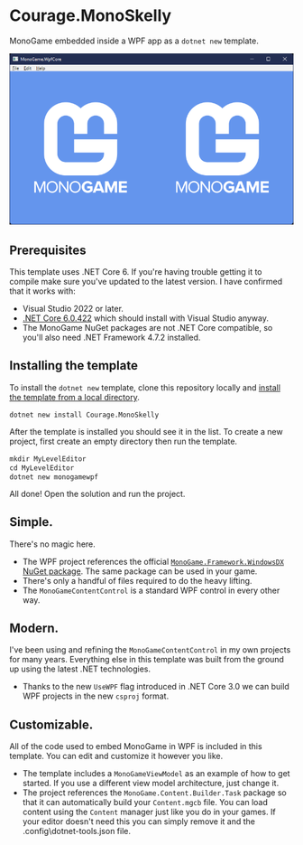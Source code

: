 # Courage.MonoSkelly

MonoGame embedded inside a WPF app as a `dotnet new` template.

![obligatory screenshot](.template.config/screenshot.png)

## Prerequisites

This template uses .NET Core 6. If you're having trouble getting it to compile make sure you've updated to the latest version. I have confirmed that it works with:

 - Visual Studio 2022 or later.
 - [.NET Core 6.0.422](https://dotnet.microsoft.com/download/dotnet-core/6.0) which should install with Visual Studio anyway.
 - The MonoGame NuGet packages are not .NET Core compatible, so you'll also need .NET Framework 4.7.2 installed.

## Installing the template

To install the `dotnet new` template, clone this repository locally and [install the template from a local directory](https://docs.microsoft.com/en-us/dotnet/core/tools/custom-templates#to-install-a-template-from-a-file-system-directory).

```
dotnet new install Courage.MonoSkelly
```

After the template is installed you should see it in the list. To create a new project, first create an empty directory then run the template.

```
mkdir MyLevelEditor
cd MyLevelEditor
dotnet new monogamewpf
```

All done! Open the solution and run the project.

## Simple.

There's no magic here.

 - The WPF project references the official [`MonoGame.Framework.WindowsDX` NuGet package](https://www.nuget.org/packages/MonoGame.Framework.WindowsDX/). The same package can be used in your game.
 - There's only a handful of files required to do the heavy lifting.
 - The `MonoGameContentControl` is a standard WPF control in every other way.

## Modern.

I've been using and refining the `MonoGameContentControl` in my own projects for many years. Everything else in this template was built from the ground up using the latest .NET technologies.

 - Thanks to the new `UseWPF` flag introduced in .NET Core 3.0 we can build WPF projects in the new `csproj` format.
 
## Customizable.

All of the code used to embed MonoGame in WPF is included in this template. You can edit and customize it however you like.

 - The template includes a `MonoGameViewModel` as an example of how to get started. If you use a different view model architecture, just change it.
 - The project references the `MonoGame.Content.Builder.Task` package so that it can automatically build your `Content.mgcb` file. You can load content using the `Content` manager just like you do in your games. If your editor doesn't need this you can simply remove it and the .config\dotnet-tools.json file.
